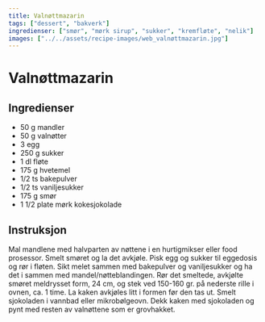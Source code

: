 ```yaml
---
title: Valnøttmazarin
tags: ["dessert", "bakverk"]
ingredienser: ["smør", "mørk sirup", "sukker", "kremfløte", "nelik"]
images: ["../../assets/recipe-images/web_valnøttmazarin.jpg"]
---
```


# Valnøttmazarin

## Ingredienser

- 50 g mandler
- 50 g valnøtter
- 3 egg
- 250 g sukker
- 1 dl fløte
- 175 g hvetemel
- 1/2 ts bakepulver
- 1/2 ts vaniljesukker
- 175 g smør
- 1 1/2 plate mørk kokesjokolade

## Instruksjon

Mal mandlene med halvparten av nøttene i en hurtigmikser eller food prosessor. Smelt smøret og la det avkjøle. Pisk egg og sukker til eggedosis og rør i fløten. Sikt melet sammen med bakepulver og vaniljesukker og ha det i sammen med mandel/nøtteblandingen. Rør det smeltede, avkjølte smøret meldrysset form, 24 cm, og stek ved 150-160 gr. på nederste rille i ovnen, ca. 1 time. La kaken avkjøles litt i formen før den tas ut. Smelt sjokoladen i vannbad eller mikrobølgeovn. Dekk kaken med sjokoladen og pynt med resten av valnøttene som er grovhakket.
